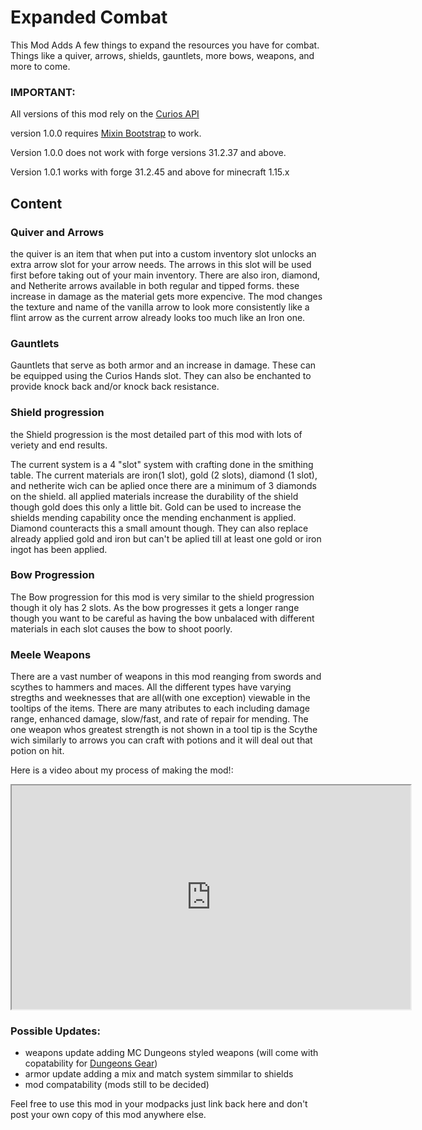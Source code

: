 # Expanded Combat

This Mod Adds A few things to expand the resources you have for combat. Things like a quiver, arrows, shields, 
gauntlets, more bows, weapons, and more to come.
### IMPORTANT:
All versions of this mod rely on the [Curios API](https://www.curseforge.com/minecraft/mc-mods/curios)

version 1.0.0 requires&nbsp;[Mixin Bootstrap](https://www.curseforge.com/minecraft/mc-mods/mixinbootstrap) to work.

Version 1.0.0 does not work with forge versions 31.2.37 and above.

Version 1.0.1 works with forge 31.2.45 and above for minecraft 1.15.x
## Content
### Quiver and Arrows
the quiver is an item that when put into a custom inventory slot unlocks an extra arrow slot for your 
arrow needs. The arrows in this slot will be used first before taking out of your main inventory. There are also iron, 
diamond, and Netherite arrows available in both regular and tipped forms. these increase in damage as the material gets 
more expencive. The mod changes the texture and name of the vanilla arrow to look more consistently like a flint arrow 
as the current arrow already looks too much like an Iron one.
### Gauntlets
Gauntlets that serve as both armor and an increase in damage. These can be equipped using the Curios Hands slot.
They can also be enchanted to provide knock back and/or knock back resistance. 
### Shield progression
the Shield progression is the most detailed part of this mod with lots of veriety and end results.

The current system is a 4 "slot" system with crafting done in the smithing table. The current materials are iron(1 slot),
gold (2 slots), diamond (1 slot), and netherite wich can be aplied once there are a minimum of 3 diamonds on the shield.
all applied materials increase the durability of the shield though gold does this only a little bit.
Gold can be used to increase the shields mending capability once the mending enchanment is applied.
Diamond counteracts this a small amount though. They can also replace already applied gold and iron but can't be aplied
till at least one gold or iron ingot has been applied.
### Bow Progression
The Bow progression for this mod is very similar to the shield progression though it oly has 2 slots. 
As the bow progresses it gets a longer range though you want to be careful as having the bow unbalaced with different 
materials in each slot causes the bow to shoot poorly.

### Meele Weapons
There are a vast number of weapons in this mod reanging from swords and scythes to hammers and maces. All the different types have varying stregths and weeknesses that are all(with one exception) viewable in the tooltips of the items. There are many atributes to each including damage range, enhanced damage, slow/fast, and rate of repair for mending. The one weapon whos greatest strength is not shown in a tool tip is the Scythe wich similarly to arrows you can craft with potions and it will deal out that potion on hit.

Here is a video about my process of making the mod!:

<iframe allowfullscreen="allowfullscreen" src="https://www.youtube.com/embed/l5xrhWNCOXQ?wmode=transparent" height="358" width="638"></iframe>

### Possible Updates:
- weapons update adding MC Dungeons styled weapons (will come with copatability for [Dungeons Gear](https://www.curseforge.com/minecraft/mc-mods/dungeons-gear))
- armor update adding a mix and match system simmilar to shields
- mod compatability (mods still to be decided)

Feel free to use this mod in your modpacks just link back here and don't post your own copy of this mod anywhere else.
